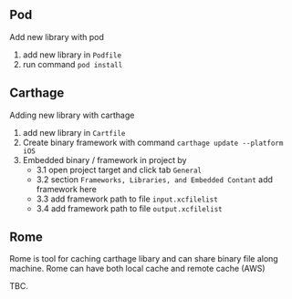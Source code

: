 ## Pod
Add new library with pod
1. add new library in `Podfile`
2. run command `pod install`

## Carthage
Adding new library with carthage
1. add new library in `Cartfile`
2. Create binary framework with command `carthage update --platform iOS`
3. Embedded binary / framework in project by
   - 3.1 open project target and click tab `General`
   - 3.2 section `Frameworks, Libraries, and Embedded Contant` add framework here
   - 3.3 add framework path to file `input.xcfilelist`
   - 3.4 add framework path to file `output.xcfilelist`

## Rome
Rome is tool for caching carthage libary and can share binary file along machine. Rome can have both local cache and remote cache (AWS)

 TBC.
